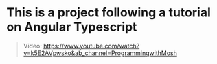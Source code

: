# This is a project following a tutorial on Angular Typescript

> Video: https://www.youtube.com/watch?v=k5E2AVpwsko&ab_channel=ProgrammingwithMosh 